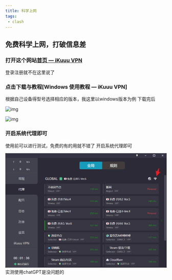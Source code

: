 ```yaml
---
title: 科学上网
tags:
 - clash
---
```

## 免费科学上网，打破信息差

### 打开这个网站[首页 — iKuuu VPN](https://ikuuu.me/user)

登录注册就不在这里说了

### 点击下载与教程[Windows 使用教程 — iKuuu VPN]

根据自己设备得型号选择相应的版本，我这里以windows版本为例
下载完后

![img](https://registry.npmmirror.com/ikuuu-web-front/0.0.8/files/theme/malio/img/tutorial/windows-cfw-2.png)

![img](https://registry.npmmirror.com/ikuuu-web-front/0.0.8/files/theme/malio/img/tutorial/windows-cfw-3.png)

### 开启系统代理即可

使用前可以进行测试，免费的有的用就不错了
开启系统代理即可

![img](image/dos/Snipaste_2023-11-21_16-30-51.jpg)
实测使用chatGPT是没问题的
